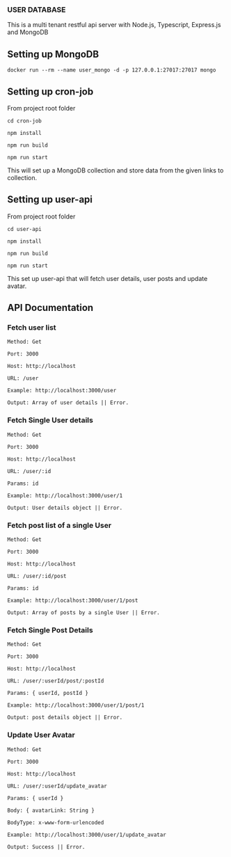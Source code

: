 ### USER DATABASE
This is a multi tenant restful api server with Node.js, Typescript, Express.js and MongoDB
## Setting up MongoDB

```
docker run --rm --name user_mongo -d -p 127.0.0.1:27017:27017 mongo
```

## Setting up cron-job

From project root folder

```
cd cron-job

npm install

npm run build

npm run start
```

This will set up a MongoDB collection and store data from the given links to collection.


## Setting up user-api

From project root folder

```
cd user-api

npm install

npm run build

npm run start
```

This set up user-api that will fetch user details, user posts and update avatar.

## API Documentation

### Fetch user list

```
Method: Get

Port: 3000

Host: http://localhost

URL: /user

Example: http://localhost:3000/user

Output: Array of user details || Error.
```

### Fetch Single User details

```
Method: Get

Port: 3000

Host: http://localhost

URL: /user/:id

Params: id

Example: http://localhost:3000/user/1

Output: User details object || Error.
```

### Fetch post list of a single User

```
Method: Get

Port: 3000

Host: http://localhost

URL: /user/:id/post

Params: id

Example: http://localhost:3000/user/1/post

Output: Array of posts by a single User || Error.
```

### Fetch Single Post Details

```
Method: Get

Port: 3000

Host: http://localhost

URL: /user/:userId/post/:postId

Params: { userId, postId }

Example: http://localhost:3000/user/1/post/1

Output: post details object || Error.
```

### Update User Avatar

```
Method: Get

Port: 3000

Host: http://localhost

URL: /user/:userId/update_avatar

Params: { userId }

Body: { avatarLink: String }

BodyType: x-www-form-urlencoded

Example: http://localhost:3000/user/1/update_avatar

Output: Success || Error.
```
